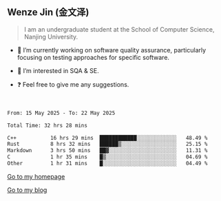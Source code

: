 ## Wenze Jin (金文泽)

> I am an undergraduate student at the School of Computer Science, Nanjing University.

- 🔭 I’m currently working on software quality assurance, particularly focusing on testing approaches for specific software.
  
- 🌱 I’m interested in SQA & SE.
  
- ❓ Feel free to give me any suggestions.  

<br>  

<!--START_SECTION:waka-->

```txt
From: 15 May 2025 - To: 22 May 2025

Total Time: 32 hrs 28 mins

C++           16 hrs 29 mins  ████████████░░░░░░░░░░░░░   48.49 %
Rust          8 hrs 32 mins   ██████▒░░░░░░░░░░░░░░░░░░   25.15 %
Markdown      3 hrs 50 mins   ██▓░░░░░░░░░░░░░░░░░░░░░░   11.31 %
C             1 hr 35 mins    █▒░░░░░░░░░░░░░░░░░░░░░░░   04.69 %
Other         1 hr 31 mins    █░░░░░░░░░░░░░░░░░░░░░░░░   04.49 %
```

<!--END_SECTION:waka-->

[Go to my homepage](https://wenzejin.github.io)

[Go to my blog](https://wenzejin.notion.site/Wenze-Jin-s-Blog-1635e9fa7b6d80b3adcedfacc74aa717?pvs=4)
